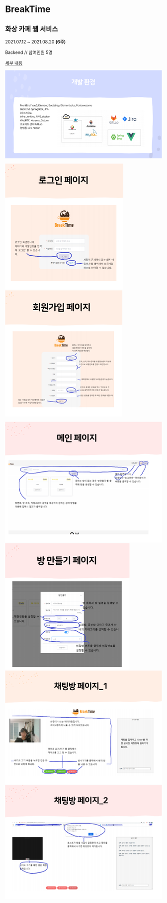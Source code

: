 # BreakTime

## 화상 카페 웹 서비스

2021.07.12 ~ 2021.08.20 **(6주)**

Backend // 참여인원 5명

[세부 내용](https://www.notion.so/BreakTime-990ab77fa27e4996b4235dd23c44bdbb)



![프로젝트구성](exec/picture/architecture.png)

![로그인_화면](exec/picture/login.png)
![회원가입](exec/picture/signup.png)

![메인](exec/picture/main.png)![방만들기](exec/picture/makeroom.png)
![화상채팅방](exec/picture/room.png)
![화상채팅방2](exec/picture/room2.png)



